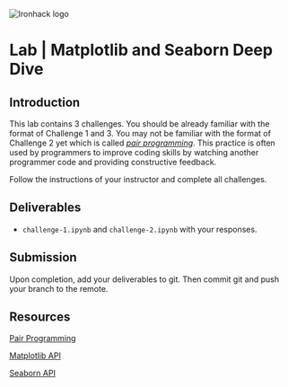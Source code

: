 ![Ironhack logo](https://i.imgur.com/1QgrNNw.png)

# Lab | Matplotlib and Seaborn Deep Dive

## Introduction

This lab contains 3 challenges. You should be already familiar with the format of Challenge 1 and 3. You may not be familiar with the format of Challenge 2 yet which is called *[pair programming](https://en.wikipedia.org/wiki/Pair_programming)*. This practice is often used by programmers to improve coding skills by watching another programmer code and providing constructive feedback.

Follow the instructions of your instructor and complete all challenges.

## Deliverables

- `challenge-1.ipynb` and `challenge-2.ipynb` with your responses.

## Submission

Upon completion, add your deliverables to git. Then commit git and push your branch to the remote.

## Resources

[Pair Programming](https://en.wikipedia.org/wiki/Pair_programming)

[Matplotlib API](https://matplotlib.org/api/index.html)

[Seaborn API](https://seaborn.pydata.org/api.html)

